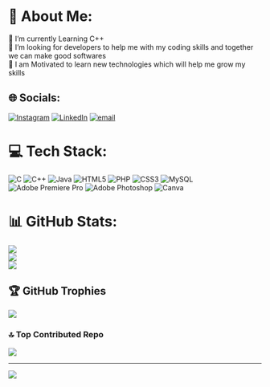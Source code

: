 # 💫 About Me:
🔭 I’m currently Learning C++<br>🤝 I’m looking for developers to help me with my coding skills and together we can make good softwares<br>💬 I am Motivated to learn new technologies which will help me grow my skills


## 🌐 Socials:
[![Instagram](https://img.shields.io/badge/Instagram-%23E4405F.svg?logo=Instagram&logoColor=white)](https://instagram.com/notsocoolkrishhh) [![LinkedIn](https://img.shields.io/badge/LinkedIn-%230077B5.svg?logo=linkedin&logoColor=white)](https://linkedin.com/in/Krish1612) [![email](https://img.shields.io/badge/Email-D14836?logo=gmail&logoColor=white)](mailto:parmarkrish006@gmail.com) 

# 💻 Tech Stack:
![C](https://img.shields.io/badge/c-%2300599C.svg?style=for-the-badge&logo=c&logoColor=white) ![C++](https://img.shields.io/badge/c++-%2300599C.svg?style=for-the-badge&logo=c%2B%2B&logoColor=white) ![Java](https://img.shields.io/badge/java-%23ED8B00.svg?style=for-the-badge&logo=openjdk&logoColor=white) ![HTML5](https://img.shields.io/badge/html5-%23E34F26.svg?style=for-the-badge&logo=html5&logoColor=white) ![PHP](https://img.shields.io/badge/php-%23777BB4.svg?style=for-the-badge&logo=php&logoColor=white) ![CSS3](https://img.shields.io/badge/css3-%231572B6.svg?style=for-the-badge&logo=css3&logoColor=white) ![MySQL](https://img.shields.io/badge/mysql-4479A1.svg?style=for-the-badge&logo=mysql&logoColor=white) ![Adobe Premiere Pro](https://img.shields.io/badge/Adobe%20Premiere%20Pro-9999FF.svg?style=for-the-badge&logo=Adobe%20Premiere%20Pro&logoColor=white) ![Adobe Photoshop](https://img.shields.io/badge/adobe%20photoshop-%2331A8FF.svg?style=for-the-badge&logo=adobe%20photoshop&logoColor=white) ![Canva](https://img.shields.io/badge/Canva-%2300C4CC.svg?style=for-the-badge&logo=Canva&logoColor=white)
# 📊 GitHub Stats:
![](https://github-readme-stats.vercel.app/api?username=IHateCoding007&theme=dark&hide_border=false&include_all_commits=false&count_private=false)<br/>
![](https://nirzak-streak-stats.vercel.app/?user=IHateCoding007&theme=dark&hide_border=false)<br/>
![](https://github-readme-stats.vercel.app/api/top-langs/?username=IHateCoding007&theme=dark&hide_border=false&include_all_commits=false&count_private=false&layout=compact)

## 🏆 GitHub Trophies
![](https://github-profile-trophy.vercel.app/?username=IHateCoding007&theme=radical&no-frame=true&no-bg=false&margin-w=4)

### 🔝 Top Contributed Repo
![](https://github-contributor-stats.vercel.app/api?username=IHateCoding007&limit=5&theme=dark&combine_all_yearly_contributions=true)

---
[![](https://visitcount.itsvg.in/api?id=IHateCoding007&icon=0&color=9)](https://visitcount.itsvg.in)

<!-- Proudly created with GPRM ( https://gprm.itsvg.in ) -->

